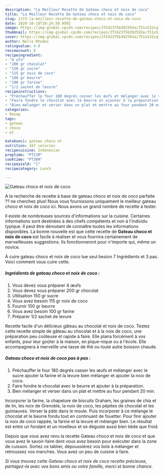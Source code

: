 ```yaml
---
description: "La Meilleur Recette De Gateau choco et noix de coco"
title: "La Meilleur Recette De Gateau choco et noix de coco"
slug: 1173-la-meilleur-recette-de-gateau-choco-et-noix-de-coco
date: 2020-10-18T10:24:59.950Z
image: https://img-global.cpcdn.com/recipes/2f242375b392592e/751x532cq70/gateau-choco-et-noix-de-coco-photo-principale-de-la-recette.jpg
thumbnail: https://img-global.cpcdn.com/recipes/2f242375b392592e/751x532cq70/gateau-choco-et-noix-de-coco-photo-principale-de-la-recette.jpg
cover: https://img-global.cpcdn.com/recipes/2f242375b392592e/751x532cq70/gateau-choco-et-noix-de-coco-photo-principale-de-la-recette.jpg
author: Nelle Rhodes
ratingvalue: 4.8
reviewcount: 6
recipeingredient:
- "4 ufs"
- "200 gr chocolat"
- "150 gr sucre"
- "115 gr noix de coco"
- "100 gr beurre"
- "100 gr farine"
- "1/2 sachet de levure"
recipeinstructions:
- "Préchauffer le four 180 degrés casser les œufs et mélanger avec le sucre ajouter la farine et la levure bien mélanger et ajouter la noix de coco."
- "Faire fondre le chocolat avec le beurre et ajouter à la préparation."
- "Bien mélanger et verser dans un plat et mettre au four pendant 20 min."
categories:
- Resep
tags:
- gateau
- choco
- et

katakunci: gateau choco et 
nutrition: 167 calories
recipecuisine: Indonesian
preptime: "PT21M"
cooktime: "PT36M"
recipeyield: "1"
recipecategory: Lunch

---
```



![Gateau choco et noix de coco](https://img-global.cpcdn.com/recipes/2f242375b392592e/751x532cq70/gateau-choco-et-noix-de-coco-photo-principale-de-la-recette.jpg)

A la recherche de recette à base de gateau choco et noix de coco parfaite ?? ne cherchez plus! Nous vous fournissons uniquement le meilleur gateau choco et noix de coco ici. Nous avons un grand nombre de recette à tester.

Il existe de nombreuses sources d'informations sur la cuisine. Certaines informations sont destinées à des chefs compétents et non à l'individu typique. Il peut être déroutant de connaître toutes les informations disponibles. La bonne nouvelle est que cette recette de <strong> Gateau choco et noix de coco </strong> est facile à réaliser et vous fournira certainement de merveilleuses suggestions. Ils fonctionneront pour n'importe qui, même un novice.

<!--inarticleads1-->

À cuire gateau choco et noix de coco tue seul besion 7 Ingrédients et 3 pas. Voici comment vous cuire cette.

##### Ingrédients de gateau choco et noix de coco :

1. Vous devez vous préparer 4 œufs
1. Vous devez vous préparer 200 gr chocolat
1. Utilisation 150 gr sucre
1. Vous avez besoin 115 gr noix de coco
1. Fournir 100 gr beurre
1. Vous avez besoin 100 gr farine
1. Préparer 1/2 sachet de levure


Recette facile d&#39;un délicieux gâteau au chocolat et noix de coco. Testez cette recette simple de gâteau au chocolat et à la noix de coco, une préparation peu coûteuse et rapide à faire. Elle plaira forcément à vos enfants, pour leur goûter à la maison, en pique-nique ou à l&#39;école. Elle accompagnera à merveille une tasse de thé ou toute autre boisson chaude. 

<!--inarticleads2-->

##### Gateau choco et noix de coco pas à pas :

1. Préchauffer le four 180 degrés casser les œufs et mélanger avec le sucre ajouter la farine et la levure bien mélanger et ajouter la noix de coco.
1. Faire fondre le chocolat avec le beurre et ajouter à la préparation.
1. Bien mélanger et verser dans un plat et mettre au four pendant 20 min.


Incorporer la farine, la chapelure de biscuits Graham, les graines de chia et de lin, les noix de Grenoble, la noix de coco, les pépites de chocolat et les guimauves. Verser la pâte dans le moule. Puis incorporer à ce mélange le chocolat et le beurre fondu tout en continuant de fouetter. Pour finir ajouter la noix de coco rappée, la farine et la levure et mélanger bien. Le résultat est entre un fondant et un moelleux et se déguste aussi bien tiède que froid. 

<!--inarticleads1-->

<p>
Depuis que vous avez revu la recette Gateau choco et noix de coco et que vous avez le savoir-faire dont vous avez besoin pour exécuter dans la zone de cuisson. Sortez ce tablier, dépoussiérez vos bols à mélanger et retroussez vos manches. Vous avez un peu de cuisine à faire.
</p>

<p>
<i>Si vous trouvez cette Gateau choco et noix de coco recette précieuse, partagez-la avec vos bons amis ou votre famille, merci et bonne chance.</i>
</p>
